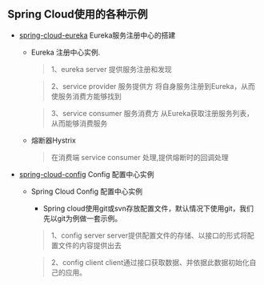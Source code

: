 ##  Spring Cloud使用的各种示例

- [spring-cloud-eureka](https://github.com/t-hong/SpringCloud-Example/tree/master/Spring-Cloud-Eureka)  Eureka服务注册中心的搭建
  * Eureka 注册中心实例.
      >  1、eureka server
          提供服务注册和发现
        
      >  2、service provider
          服务提供方
          将自身服务注册到Eureka，从而使服务消费方能够找到

      >  3、service consumer
          服务消费方
         从Eureka获取注册服务列表，从而能够消费服务
  * 熔断器Hystrix
      > 在消费端 service consumer 处理,提供熔断时的回调处理

- [spring-cloud-config](https://github.com/t-hong/springcloud-examples/tree/master/spring-cloud-config)  Config 配置中心实例
  * Spring Cloud Config 配置中心实例
      * Spring cloud使用git或svn存放配置文件，默认情况下使用git，我们先以git为例做一套示例。
      > 1、config server 
           server提供配置文件的存储、以接口的形式将配置文件的内容提供出去
           
      > 2、config client
           client通过接口获取数据、并依据此数据初始化自己的应用。